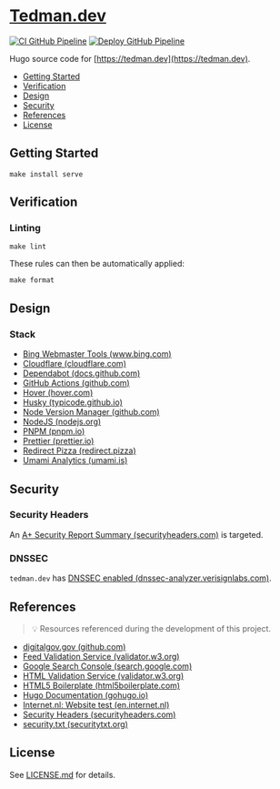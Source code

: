# [Tedman.dev](https://github.com/dbtedman/tedman.dev)

[![CI GitHub Pipeline](https://img.shields.io/github/actions/workflow/status/dbtedman/tedman.dev/ci.yml?branch=main&style=for-the-badge&logo=github&label=ci)](https://github.com/dbtedman/tedman.dev/actions/workflows/ci.yml)
[![Deploy GitHub Pipeline](https://img.shields.io/github/actions/workflow/status/dbtedman/tedman.dev/deploy.yml?branch=main&style=for-the-badge&logo=github&label=deploy)](https://github.com/dbtedman/tedman.dev/actions/workflows/deploy.yml)

Hugo source code for [https://tedman.dev](https://tedman.dev).

-   [Getting Started](#getting-started)
-   [Verification](#verification)
-   [Design](#design)
-   [Security](#security)
-   [References](#references)
-   [License](#license)

## Getting Started

```shell
make install serve
```

## Verification

### Linting

```shell
make lint
```

These rules can then be automatically applied:

```shell
make format
```

## Design

### Stack

-   [Bing Webmaster Tools (www.bing.com)](https://www.bing.com/webmasters)
-   [Cloudflare (cloudflare.com)](https://www.cloudflare.com/)
-   [Dependabot (docs.github.com)](https://docs.github.com/en/code-security/dependabot)
-   [GitHub Actions (github.com)](https://github.com/features/actions)
-   [Hover (hover.com)](https://www.hover.com/)
-   [Husky (typicode.github.io)](https://typicode.github.io/husky/#/)
-   [Node Version Manager (github.com)](https://github.com/nvm-sh/nvm)
-   [NodeJS (nodejs.org)](https://nodejs.org/en/)
-   [PNPM (pnpm.io)](https://pnpm.io/)
-   [Prettier (prettier.io)](https://prettier.io/)
-   [Redirect Pizza (redirect.pizza)](https://redirect.pizza/)
-   [Umami Analytics (umami.is)](https://umami.is)

## Security

### Security Headers

An [A+ Security Report Summary (securityheaders.com)](https://securityheaders.com/?q=https%3A%2F%2Ftedman.dev&followRedirects=on) is targeted.

### DNSSEC

`tedman.dev` has [DNSSEC enabled (dnssec-analyzer.verisignlabs.com)](https://dnssec-analyzer.verisignlabs.com/tedman.dev).

## References

> 💡 Resources referenced during the development of this project.

-   [digitalgov.gov (github.com)](https://github.com/GSA/digitalgov.gov/tree/main)
-   [Feed Validation Service (validator.w3.org)](https://validator.w3.org/feed/check.cgi)
-   [Google Search Console (search.google.com)](https://search.google.com/search-console)
-   [HTML Validation Service (validator.w3.org)](https://validator.w3.org)
-   [HTML5 Boilerplate (html5boilerplate.com)](https://html5boilerplate.com)
-   [Hugo Documentation (gohugo.io)](https://gohugo.io/documentation/)
-   [Internet.nl: Website test (en.internet.nl)](https://en.internet.nl/test-site/)
-   [Security Headers (securityheaders.com)](https://securityheaders.com)
-   [security.txt (securitytxt.org)](https://securitytxt.org)

## License

See [LICENSE.md](./LICENSE.md) for details.

